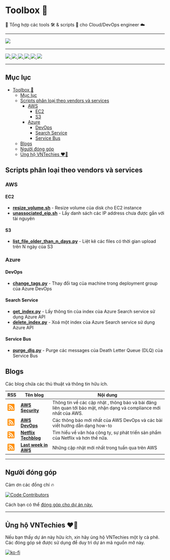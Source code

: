 # Toolbox 🧰

🧰 Tổng hợp các tools 🛠️ & scripts 📝 cho Cloud/DevOps engineer ☁️

---

<a href="https://webuild.community">
	<img src="https://raw.githubusercontent.com/webuild-community/badge/master/svg/made.svg" />
</a>

---

<p float="left">
	<a href="https://vntechies.dev">
		<img src="https://img.shields.io/badge/vntechies.dev-111827?style=for-the-badge&logo=About.me&logoColor=ea580c" />
	</a>
	<a href="https://discord.gg/YecagKUqpS">
		<img src="https://img.shields.io/badge/Discord-5865F2?style=for-the-badge&logo=discord&logoColor=white" />
	</a>
	<a href="https://fb.me/vntechies">
		<img src="https://img.shields.io/badge/Facebook-1877F2?style=for-the-badge&logo=facebook&logoColor=white" />
	</a>
	<a href="https://github.com/vntechies">
		<img src="https://img.shields.io/badge/GitHub-100000?style=for-the-badge&logo=github&logoColor=white" />
	</a>
	<a href="https://twitter.com/vn_techies">
		<img src="https://img.shields.io/badge/Twitter-1DA1F2?style=for-the-badge&logo=twitter&logoColor=white" />
	</a>
	<a href="https://www.youtube.com/channel/UCl_qarJJ3dES5X_CRGQjNLw">
		<img src="https://img.shields.io/badge/YouTube-FF0000?style=for-the-badge&logo=youtube&logoColor=white" />
	</a>
</p>

---

## Mục lục

- [Toolbox 🧰](#toolbox-)
	- [Mục lục](#mục-lục)
	- [Scripts phân loại theo vendors và services](#scripts-phân-loại-theo-vendors-và-services)
		- [AWS](#aws)
			- [EC2](#ec2)
			- [S3](#s3)
		- [Azure](#azure)
			- [DevOps](#devops)
			- [Search Service](#search-service)
			- [Service Bus](#service-bus)
	- [Blogs](#blogs)
	- [Người đóng góp](#người-đóng-góp)
	- [Ủng hộ VNTechies ❤️‍🔥](#ủng-hộ-vntechies-️)

## Scripts phân loại theo vendors và services

### AWS

#### EC2

- **[resize_volume.sh](aws/ec2/resize_volume.sh)** - Resize volume của disk cho EC2 instance
- **[unassociated_eip.sh](aws/ec2/unassociated_eip.sh)** - Lấy danh sách các IP address chưa được gắn với tài nguyên

#### S3

- **[list_file_older_than_n_days.py](aws/s3/list_file_older_than_n_days.py)** - Liệt kê các files có thời gian upload trên N ngày của S3

### Azure

#### DevOps

- **[change_tags.py](azure/devops/change_tags.py)** - Thay đổi tag của machine trong deployment group của Azure DevOps

#### Search Service

- **[get_index.py](azure/search_service/get_index.py)** - Lấy thông tin của index của Azure Search service sử dụng Azure API
- **[delete_index.py](azure/search_service/delete_index.py)** - Xoá một index của Azure Search service sử dụng Azure API

#### Service Bus

- **[purge_dlq.py](azure/service_bus/purge_dlq.py)** - Purge các messages của Death Letter Queue (DLQ) của Service Bus

## Blogs

Các blog chứa các thủ thuật và thông tin hữu ích.

| RSS                                                                                                                                      | Tên blog                                                  | Nội dung                                                                                                           |
| ---------------------------------------------------------------------------------------------------------------------------------------- | --------------------------------------------------------- | ------------------------------------------------------------------------------------------------------------------ |
| <a href="http://blogs.aws.amazon.com/security/blog/feed/recentPosts.rss"> <img src="rss.png" width="22" height="22" > </a>               | **[AWS Security](https://aws.amazon.com/blogs/security)** | Thông tin về các cập nhật , thông báo và bài đăng liên quan tới bảo mật, nhận dạng và compliance mới nhất của AWS. |
| <a href="http://blogs.aws.amazon.com/application-management/blog/feed/recentPosts.rss"> <img src="rss.png" width="22" height="22" > </a> | **[AWS DevOps](https://aws.amazon.com/blogs/devops)**     | Các thông báo mới nhất của AWS DevOps và các bài viết hướng dẫn dạng how-to                                        |
| <a href="http://techblog.netflix.com/feeds/posts/default"> <img src="rss.png" width="22" height="22" > </a>                              | **[Netflix Techblog](http://techblog.netflix.com)**       | Tìm hiểu về văn hóa công ty, sự phát triển sản phẩm của Netflix và hơn thế nữa.                                    |
| <a href="https://www.lastweekinaws.com/feed/"> <img src="rss.png" width="22" height="22" > </a>                                          | **[Last week in AWS](https://www.lastweekinaws.com)**     | Những cập nhật mới nhất trong tuần qua trên AWS                                                                    |

---

## Người đóng góp

Cảm ơn các đồng chí 🔥

[![Code Contributors](https://contrib.rocks/image?repo=vntechies/toolbox)](https://github.com/vntechies/toolbox/graphs/contributors)

Cách bạn có thể [đóng góp cho dự án này.](https://github.com/vntechies/toolbox/blob/main/.github/CONTRIBUTING.md)

---

## Ủng hộ VNTechies ❤️‍🔥

Nếu bạn thấy dự án này hữu ích, xin hãy ủng hộ VNTechies một ly cà phê. Các đóng góp sẽ được sử dụng để duy trì dự án mã nguồn mở này.

[![ko-fi](https://ko-fi.com/img/githubbutton_sm.svg)](https://ko-fi.com/vntechies)
